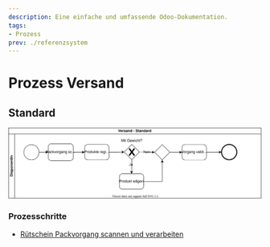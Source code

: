 ```yaml
---
description: Eine einfache und umfassende Odoo-Dokumentation.
tags:
- Prozess
prev: ./referenzsystem
---
```

# Prozess Versand

## Standard

![Prozess Versand Standard](assets/Prozess%20Versand%20Standard.svg)

### Prozesschritte

* [Rütschein Packvorgang scannen und verarbeiten](Strichcode.md#Rütschein%20Packvorgang%20scannen%20und%20verarbeiten)